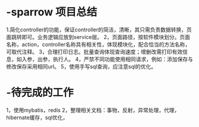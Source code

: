 # -sparrow 项目总结
1.简化controller的功能，保证controller的简洁，清晰，其只需负责数据转换，页面跳转即可。业务逻辑应放到service层。
2，页面路径，按软件模块划分。页面名称，action，controller名称具有相关性，体现模块化，配合恰当的方法名称，可取代注释。
3，合理打印日志。批量查询体现查询速度；增删改需打印有效信息，如入参，出参，执行人。
4，严禁不同功能使用相同请求，例如：添加保存与修改保存采用相同url。
5，使用手写sql查询，应注意sql的优化。


# -待完成的工作
1，使用mybatis，redis
2，整理相关文档：事物，反射，异常处理，代理，hibernate缓存，sql优化，
